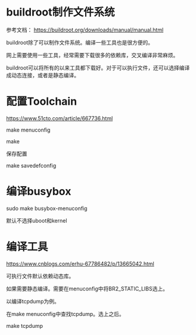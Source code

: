 # buildroot制作文件系统

参考文档：
	https://buildroot.org/downloads/manual/manual.html

buildroot除了可以制作文件系统。编译一些工具也是很方便的。

网上需要使用一些工具，经常需要下载很多的依赖库，交叉编译非常麻烦。

buildroot可以将所有的以来工具都下载好。对于可以执行文件，还可以选择编译成动态连接，或者是静态编译。

# 配置Toolchain

https://www.51cto.com/article/667736.html

make menuconfig

make

保存配置

make savedefconfig  

# 编译busybox

sudo make busybox-menuconfig

默认不选择uboot和kernel

# 编译工具

https://www.cnblogs.com/erhu-67786482/p/13665042.html

可执行文件默认依赖动态库。

如果需要静态编译。需要在menuconfig中将BR2_STATIC_LIBS选上。

以编译tcpdump为例。

在make menuconfig中查找tcpdump。选上之后。

make tcpdump
